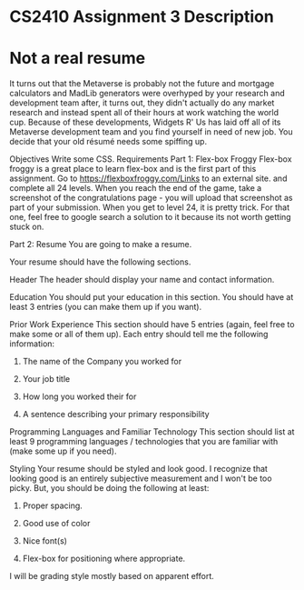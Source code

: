 # CS2410 Assignment 3 Description
# Not a real resume

It turns out that the Metaverse is probably not the future and mortgage calculators and MadLib generators were overhyped by your research and development team after, it turns out, they didn't actually do any market research and instead spent all of their hours at work watching the world cup. Because of these developments, Widgets R' Us has laid off all of its Metaverse development team and you find yourself in need of new job. You decide that your old résumé needs some spiffing up.

Objectives
Write some CSS.
Requirements
Part 1: Flex-box Froggy
Flex-box froggy is a great place to learn flex-box and is the first part of this assignment. Go to https://flexboxfroggy.com/Links to an external site. and complete all 24 levels. When you reach the end of the game, take a screenshot of the congratulations page - you will upload that screenshot as part of your submission. When you get to level 24, it is pretty trick. For that one, feel free to google search a solution to it because its not worth getting stuck on.

Part 2: Resume
You are going to make a resume. 

Your resume should have the following sections.

Header
The header should display your name and contact information.

Education
You should put your education in this section. You should have at least 3 entries (you can make them up if you want).

Prior Work Experience
This section should have 5 entries (again, feel free to make some or all of them up). Each entry should tell me the following information:

1. The name of the Company you worked for

2. Your job title

3. How long you worked their for

4. A sentence describing your primary responsibility

Programming Languages and Familiar Technology
This section should list at least 9 programming languages / technologies that you are familiar with (make some up if you need).

Styling
Your resume should be styled and look good. I recognize that looking good is an entirely subjective measurement and I won't be too picky. But, you should be doing the following at least:

1. Proper spacing.

2. Good use of color

3. Nice font(s)

4. Flex-box for positioning where appropriate.

I will be grading style mostly based on apparent effort.
